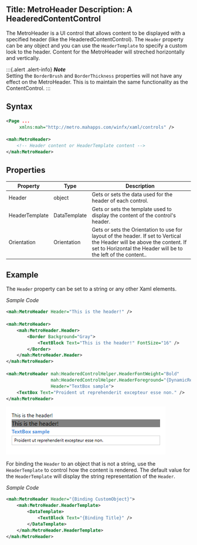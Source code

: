 Title: MetroHeader
Description: A HeaderedContentControl
---

The MetroHeader is a UI control that allows content to be displayed with a specified header (like the HeaderedContentControl). The `Header` property can be any object and you can use the `HeaderTemplate` to specify a custom look to the header. Content for the MetroHeader will streched horizontally and vertically.

:::{.alert .alert-info}
***Note***  
Setting the `BorderBrush` and `BorderThickness` properties will not have any effect on the MetroHeader. This is to maintain the same functionality as the ContentControl.
:::

## Syntax

```xml
<Page ...
     xmlns:mah="http://metro.mahapps.com/winfx/xaml/controls" />

<mah:MetroHeader>
    <!-- Header content or HeaderTemplate content -->
</mah:MetroHeader>
```

## Properties

| Property       | Type         | Description                                                                                                                                                                                 |
|----------------|--------------|---------------------------------------------------------------------------------------------------------------------------------------------------------------------------------------------|
| Header         | object       | Gets or sets the data used for the header of each control.                                                                                                                                  |
| HeaderTemplate | DataTemplate | Gets or sets the template used to display the content of the control's header.                                                                                                              |
| Orientation    | Orientation  | Gets or sets the Orientation to use for layout of the header. If set to Vertical the Header will be above the content. If set to Horizontal the Header will be to the left of the content.. |

## Example

The `Header` property can be set to a string or any other Xaml elements.

_Sample Code_

```xml
<mah:MetroHeader Header="This is the header!" />

<mah:MetroHeader>
    <mah:MetroHeader.Header>
        <Border Background="Gray">
            <TextBlock Text="This is the header!" FontSize="16" />
        </Border>
    </mah:MetroHeader.Header>
</mah:MetroHeader>

<mah:MetroHeader mah:HeaderedControlHelper.HeaderFontWeight="Bold"
                 mah:HeaderedControlHelper.HeaderForeground="{DynamicResource MahApps.Brushes.Accent}"
                 Header="TextBox sample">
    <TextBox Text="Proident ut reprehenderit excepteur esse non." />
</mah:MetroHeader>

```

![](images/metroheader.png)

For binding the `Header` to an object that is not a string, use the `HeaderTemplate` to control how the content is rendered. The default value for the `HeaderTemplate` will display the string representation of the `Header`.

_Sample Code_

```xml
<mah:MetroHeader Header="{Binding CustomObject}">
    <mah:MetroHeader.HeaderTemplate>
        <DataTemplate>
            <TextBlock Text="{Binding Title}" />
        </DataTemplate>
    </mah:MetroHeader.HeaderTemplate>
</mah:MetroHeader>
```

